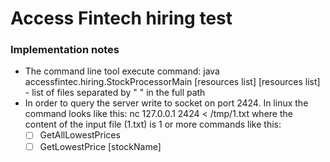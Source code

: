 # Access Fintech hiring test

### Implementation notes

 - The command line tool execute command: 
 java accessfintec.hiring.StockProcessorMain [resources list]
  [resources list]  - list of files separated by " " in the full path
 - In order to query the server write to socket on port 2424. In linux the command looks like this:
 nc 127.0.0.1 2424 < /tmp/1.txt
 where the content of the input file (1.txt) is 1 or more commands like this:
    - [ ] GetAllLowestPrices
    - [ ] GetLowestPrice [stockName]